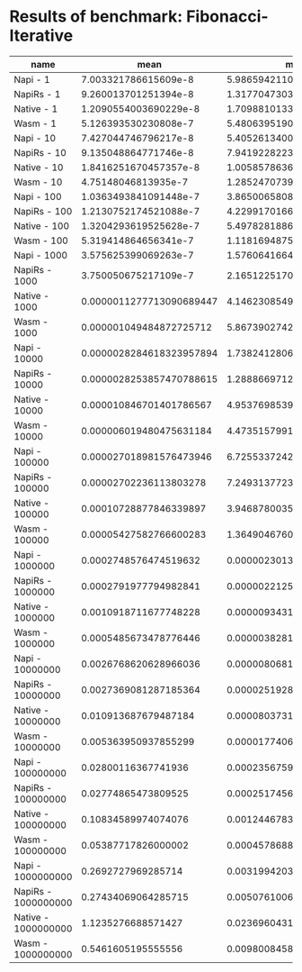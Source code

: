 # Results of benchmark: Fibonacci-Iterative

|name|mean|moe|
|----|----|----|
|Napi - 1|7.003321786615609e-8|5.986594211021713e-10|
|NapiRs - 1|9.260013701251394e-8|1.3177047303285397e-9|
|Native - 1|1.2090554003690229e-8|1.7098810133452702e-10|
|Wasm - 1|5.126393530230808e-7|5.4806395190549264e-9|
|Napi - 10|7.427044746796217e-8|5.405261340082993e-10|
|NapiRs - 10|9.135048864771746e-8|7.941922822329934e-10|
|Native - 10|1.8416251670457357e-8|1.0058578636613348e-10|
|Wasm - 10|4.75148046813935e-7|1.2852470739255432e-9|
|Napi - 100|1.0363493841091448e-7|3.8650065808027857e-10|
|NapiRs - 100|1.2130752174521088e-7|4.22991701667875e-10|
|Native - 100|1.3204293619525628e-7|5.497828188679421e-10|
|Wasm - 100|5.319414864656341e-7|1.1181694875316607e-9|
|Napi - 1000|3.575625399069263e-7|1.5760641664555135e-9|
|NapiRs - 1000|3.750050675217109e-7|2.1651225170176004e-9|
|Native - 1000|0.0000011277713090689447|4.1462308549953614e-9|
|Wasm - 1000|0.000001049484872725712|5.867390274267111e-9|
|Napi - 10000|0.0000028284618323957894|1.738241280686755e-8|
|NapiRs - 10000|0.0000028253857470788615|1.2888669712410715e-8|
|Native - 10000|0.000010846701401786567|4.953769853906792e-8|
|Wasm - 10000|0.000006019480475631184|4.473515799182504e-8|
|Napi - 100000|0.000027018981576473946|6.725533724270221e-8|
|NapiRs - 100000|0.00002702236113803278|7.249313772372489e-8|
|Native - 100000|0.00010728877846339897|3.9468780035915765e-7|
|Wasm - 100000|0.00005427582766600283|1.3649046760171762e-7|
|Napi - 1000000|0.0002748576474519632|0.0000023013471065506623|
|NapiRs - 1000000|0.0002791977794982841|0.000002212504390115501|
|Native - 1000000|0.0010918711677748228|0.000009343149448171832|
|Wasm - 1000000|0.0005485673478776446|0.000003828112576424324|
|Napi - 10000000|0.0026768620628966036|0.00000806814351699389|
|NapiRs - 10000000|0.0027369081287185364|0.000025192872884517693|
|Native - 10000000|0.010913687679487184|0.0000803731617328746|
|Wasm - 10000000|0.005363950937855299|0.000017740690316707093|
|Napi - 100000000|0.02800116367741936|0.00023567599931420378|
|NapiRs - 100000000|0.02774865473809525|0.0002517456111917587|
|Native - 100000000|0.10834589974074076|0.001244678365861541|
|Wasm - 100000000|0.05387717826000002|0.000457868809817071|
|Napi - 1000000000|0.2692727969285714|0.0031994203450073666|
|NapiRs - 1000000000|0.27434069064285715|0.00507610063993492|
|Native - 1000000000|1.1235276688571427|0.02369604317525757|
|Wasm - 1000000000|0.5461605195555556|0.009800845805472042|
